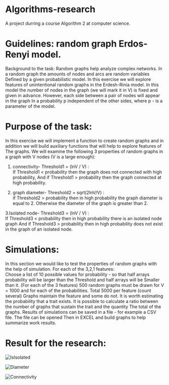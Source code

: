 # Algorithms-research
A project durring a course Algorithm 2 at computer science.

# Guidelines: random graph Erdos- Renyi model.

Background to the task:
Random graphs help analyze complex networks. In a random graph the amounts of nodes and arcs are random variables
Defined by a given probabilistic model.
In this exercise we will explore features of unintentional random graphs in the Erdesh-Rinia model.
In this model the number of nodes in the graph (we will mark it in V) is fixed and given in advance. However, each side between a pair of nodes will appear in the graph
In a probability p independent of the other sides, where p - is a parameter of the model.

# Purpose of the task:
In this exercise we will implement a function to create random graphs and in addition we will build auxiliary functions that will help to explore features of
The graphs.
We will examine the following 3 properties of random graphs in a graph with V nodes (V is a large enough):

1. connectivity- Threshold1 = (lnV / V) :<br>
  If Threshold1 < probability then the graph does not connected with high probability,
  And if Threshold1 > probability then the graph connected at high probability.

2. graph diameter- Threshold2 =  sqrt(2lnV/V) :<br>
  if Threshold2 > probability then in high probability the graph diameter is equal to 2.
  Otherwise the diameter of the graph is greater than 2.  
  
3.Isolated node- Threshold3 = (lnV / V) :<br>
  If Threshold3 < probability then in high probability there is an isolated node graph
  And if Threshold3 > probability then in high probability does not exist in the graph of an isolated node.
  
# Simulations:

In this section we would like to test the properties of random graphs with the help of simulation.
For each of the 3,2,1 features:<br>
Choose a list of 10 possible values for probability - so that half arrays probability will be larger than the Threshold and half arrays will be
Smaller than it.  (For each of the 3 features)
500 random graphs must be drawn for V = 1000 and for each of the probabilities. Total 5000 per feature (count several)
Graphs maintain the feature and some do not.
It is worth estimating the probability that a trait exists. It is possible to calculate a ratio between the number of graphs that sustain the trait and the quantity
The total of the graphs. Results of simulations can be saved in a file - for example a CSV file. The file can be opened
Then in EXCEL and build graphs to help summarize work results.
  
# Result for the research:
![IsIsolated](https://user-images.githubusercontent.com/68068799/127785302-eaa6b96b-f07f-457f-ae05-8ae1b500f818.png)

![Diameter](https://user-images.githubusercontent.com/68068799/127785304-a4debe02-7bf7-43b8-987e-1914cec3ffe1.png)

![Connectivity](https://user-images.githubusercontent.com/68068799/127785306-455e3135-68d9-4fe0-a16c-7fe97d106edd.png)
